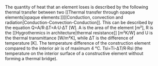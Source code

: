 The quantity of heat that an element loses is described by the following thermal transfer between two [[Thermal transfer through opaque elements|opaque elements:]][[Conduction, convection and radiation|Conduction-Convection-Conduction]]. This can be described by the equation Q=A/R·ΔT=A·U·ΔT [W]. A is the area of the element [m²], R is the [[Hygrothermics in architecture|thermal resistance]] [m²K/W] and U is the thermal transmittance [W/m²K], while ΔT is the difference of temperature [K]. The temperature difference of the construction element compared to the interior air is of maximum 4 °C. Tsi=Ti-ΔT/R·Rsi (the temperature on the interior surface of a constructive element without forming a thermal bridge).